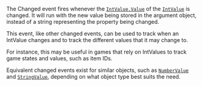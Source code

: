 The Changed event fires whenever the [`IntValue.Value`](https://create.roblox.com/docs/reference/engine/classes/IntValue#Value) of the
[`IntValue`](https://create.roblox.com/docs/reference/engine/classes/IntValue) is changed. It will run with the new value being stored
in the argument object, instead of a string representing the property
being changed.

This event, like other changed events, can be used to track when an
IntValue changes and to track the different values that it may change to.

For instance, this may be useful in games that rely on IntValues to track
game states and values, such as item IDs.

Equivalent changed events exist for similar objects, such as
[`NumberValue`](https://create.roblox.com/docs/reference/engine/classes/NumberValue) and [`StringValue`](https://create.roblox.com/docs/reference/engine/classes/StringValue), depending on what object type
best suits the need.